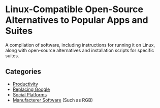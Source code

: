 # Linux-Compatible Open-Source Alternatives to Popular Apps and Suites
A compilation of software, including instructions for running it on Linux, along with open-source alternatives and installation scripts for specific suites.

## Categories
* [Productivity](/pages/Productivity.md)
* [Replacing Google](/pages/Replacing%20Google.md)
* [Social Platforms](/pages/Social%20Platforms.md)
* [Manufacterer Software](/pages/Device%20Specific.md) (Such as RGB)
